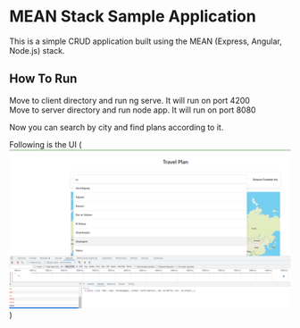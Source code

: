 # MEAN Stack Sample Application

This is a simple CRUD application built using the MEAN (Express, Angular, Node.js) stack.

## How To Run
Move to client directory and run ng serve. It will run on port 4200 <br />
Move to server directory and run node app. It will run on port 8080 <br />

Now you can search by city and find plans according to it.<br />

Following is the UI
(![alt text](https://github.com/mkadve/travel-plans/blob/main/image.png))